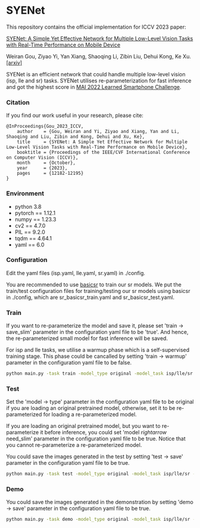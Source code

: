 # SYENet

This repository contains the official implementation for ICCV 2023 paper:

[SYENet: A Simple Yet Effective Network for Multiple Low-Level Vision Tasks with Real-Time Performance on Mobile Device](https://openaccess.thecvf.com/content/ICCV2023/papers/Gou_SYENet_A_Simple_Yet_Effective_Network_for_Multiple_Low-Level_Vision_ICCV_2023_paper.pdf)

Weiran Gou, Ziyao Yi, Yan Xiang, Shaoqing Li, Zibin Liu, Dehui Kong, Ke Xu. [[arxiv]](https://arxiv.org/abs/2308.08137)

SYENet is an efficient network that could handle multiple low-level vision (isp, lle and sr) tasks. SYENet utilises re-parameterization for fast inference and got the highest score in [MAI 2022 Learned Smartphone Challenge](https://arxiv.org/abs/2211.03885).

### Citation

If you find our work useful in your research, please cite:

```
@InProceedings{Gou_2023_ICCV,
    author    = {Gou, Weiran and Yi, Ziyao and Xiang, Yan and Li, Shaoqing and Liu, Zibin and Kong, Dehui and Xu, Ke},
    title     = {SYENet: A Simple Yet Effective Network for Multiple Low-Level Vision Tasks with Real-Time Performance on Mobile Device},
    booktitle = {Proceedings of the IEEE/CVF International Conference on Computer Vision (ICCV)},
    month     = {October},
    year      = {2023},
    pages     = {12182-12195}
}
```

### Environment

- python 3.8
- pytorch == 1.12.1
- numpy == 1.23.3
- cv2 == 4.7.0
- PIL == 9.2.0
- tqdm == 4.64.1
- yaml == 6.0

### Configuration

Edit the yaml files (isp.yaml, lle.yaml, sr.yaml) in ./config.

You are recommended to use [basicsr](https://github.com/XPixelGroup/BasicSR) to train our sr models. We put the train/test configuration files for training/testing our sr models using basicsr in ./config, which are sr_basicsr_train.yaml and sr_basicsr_test.yaml.

### Train

If you want to re-parameterize the model and save it, please set 'train $\rightarrow$ save_slim' parameter in the configuration yaml file to be 'true'. And hence, the re-parameterized small model for fast inference will be saved.

For isp and lle tasks, we utilise a warmup phase which is a self-supervised training stage. This phase could be cancalled by setting 'train $\rightarrow$ warmup' parameter in the configuration yaml file to be false.

```bash
python main.py -task train -model_type original -model_task isp/lle/sr -device cuda
```

### Test

Set the 'model $\rightarrow$ type' parameter in the configuration yaml file to be original if you are loading an original pretrained model, otherwise, set it to be re-parameterized for loading a re-parameterized model.

If you are loading an original pretrained model, but you want to re-parameterize it before inference, you could set 'model $rightarrow$ need_slim' parameter in the configuration yaml file to be true. Notice that you cannot re-parameterize a re-parameterized model.

You could save the images generated in the test by setting 'test $\rightarrow$ save' parameter in the configuration yaml file to be true.

```bash
python main.py -task test -model_type original -model_task isp/lle/sr -device cuda
```

### Demo

You could save the images generated in the demonstration by setting 'demo $\rightarrow$ save' parameter in the configuration yaml file to be true.

```bash
python main.py -task demo -model_type original -model_task isp/lle/sr -device cuda
```
